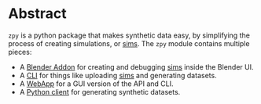 # Abstract

`zpy` is a python package that makes synthetic data easy, by simplifying the process of creating simulations, or [sims](https://zumolabs.github.io/zpy/zpy/tutorials/what_is_a_sim/). The `zpy` module contains multiple pieces:

- A [Blender Addon](../../addon/about) for creating and debugging [sims](https://zumolabs.github.io/zpy/zpy/tutorials/what_is_a_sim/) inside the Blender UI.
- A [CLI](../../cli/about/) for things like uploading [sims](https://zumolabs.github.io/zpy/zpy/tutorials/what_is_a_sim/) and generating datasets.
- A [WebApp](../../app/about/) for a GUI version of the API and CLI.
- A [Python client](../../client_api/about/) for generating synthetic datasets.
